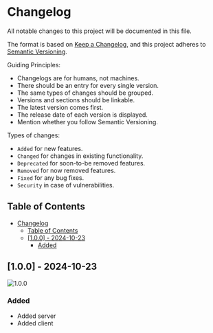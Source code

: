 # Changelog

All notable changes to this project will be documented in this file.

The format is based on [Keep a Changelog](https://keepachangelog.com/en/1.0.0/), and this project adheres to [Semantic Versioning](https://semver.org/spec/v2.0.0.html).

Guiding Principles:

- Changelogs are for humans, not machines.
- There should be an entry for every single version.
- The same types of changes should be grouped.
- Versions and sections should be linkable.
- The latest version comes first.
- The release date of each version is displayed.
- Mention whether you follow Semantic Versioning.

Types of changes:

- `Added` for new features.
- `Changed` for changes in existing functionality.
- `Deprecated` for soon-to-be removed features.
- `Removed` for now removed features.
- `Fixed` for any bug fixes.
- `Security` in case of vulnerabilities.

## Table of Contents

- [Changelog](#changelog)
	- [Table of Contents](#table-of-contents)
	- [\[1.0.0\] - 2024-10-23](#100---2024-10-23)
		- [Added](#added)

<!-- ## [Unreleased] -->

## [1.0.0] - 2024-10-23

![1.0.0](https://img.shields.io/badge/0.9.0-2024--10--23-blue?style=flat-square)

### Added

- Added server
- Added client
